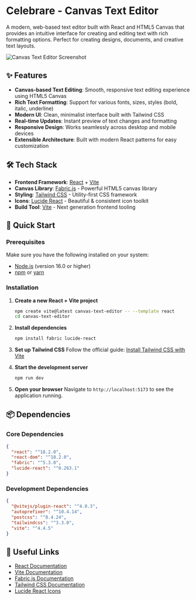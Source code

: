 # Celebrare - Canvas Text Editor

A modern, web-based text editor built with React and HTML5 Canvas that provides an intuitive interface for creating and editing text with rich formatting options. Perfect for creating designs, documents, and creative text layouts.

![Canvas Text Editor Screenshot](./assets/screenshot.png)

## ✨ Features

- **Canvas-based Text Editing**: Smooth, responsive text editing experience using HTML5 Canvas
- **Rich Text Formatting**: Support for various fonts, sizes, styles (bold, italic, underline)
- **Modern UI**: Clean, minimalist interface built with Tailwind CSS
- **Real-time Updates**: Instant preview of text changes and formatting
- **Responsive Design**: Works seamlessly across desktop and mobile devices
- **Extensible Architecture**: Built with modern React patterns for easy customization

## 🛠️ Tech Stack

- **Frontend Framework**: [React](https://reactjs.org/) + [Vite](https://vitejs.dev/)
- **Canvas Library**: [Fabric.js](http://fabricjs.com/) - Powerful HTML5 canvas library
- **Styling**: [Tailwind CSS](https://tailwindcss.com/) - Utility-first CSS framework
- **Icons**: [Lucide React](https://lucide.dev/) - Beautiful & consistent icon toolkit
- **Build Tool**: [Vite](https://vitejs.dev/) - Next generation frontend tooling

## 🚀 Quick Start

### Prerequisites

Make sure you have the following installed on your system:
- [Node.js](https://nodejs.org/) (version 16.0 or higher)
- [npm](https://www.npmjs.com/) or [yarn](https://yarnpkg.com/)

### Installation

1. **Create a new React + Vite project**
   ```bash
   npm create vite@latest canvas-text-editor -- --template react
   cd canvas-text-editor
   ```

2. **Install dependencies**
   ```bash
   npm install fabric lucide-react
   ```

3. **Set up Tailwind CSS**
   Follow the official guide: [Install Tailwind CSS with Vite](https://tailwindcss.com/docs/guides/vite)

4. **Start the development server**
   ```bash
   npm run dev
   ```

5. **Open your browser**
   Navigate to `http://localhost:5173` to see the application running.

## 📦 Dependencies

### Core Dependencies
```json
{
  "react": "^18.2.0",
  "react-dom": "^18.2.0",
  "fabric": "^5.3.0",
  "lucide-react": "^0.263.1"
}
```

### Development Dependencies
```json
{
  "@vitejs/plugin-react": "^4.0.3",
  "autoprefixer": "^10.4.14",
  "postcss": "^8.4.24",
  "tailwindcss": "^3.3.0",
  "vite": "^4.4.5"
}
```

## 🔗 Useful Links

- [React Documentation](https://reactjs.org/docs)
- [Vite Documentation](https://vitejs.dev/guide/)
- [Fabric.js Documentation](http://fabricjs.com/docs/)
- [Tailwind CSS Documentation](https://tailwindcss.com/docs)
- [Lucide React Icons](https://lucide.dev/guide/packages/lucide-react)
